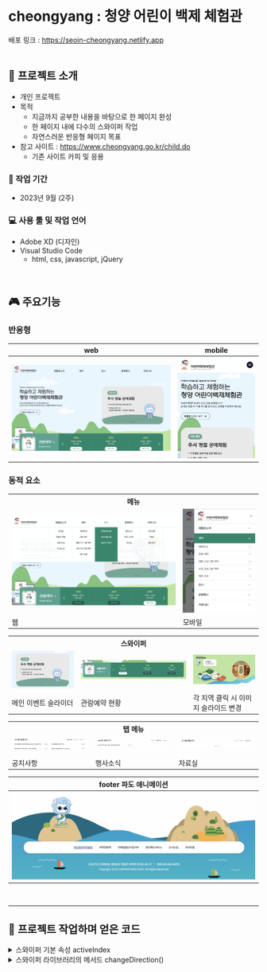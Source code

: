 #  cheongyang : 청양 어린이 백제 체험관
배포 링크 : https://seoin-cheongyang.netlify.app  
<br>
## 📣 프로젝트 소개
- 개인 프로젝트
- 목적 
  - 지금까지 공부한 내용을 바탕으로 한 페이지 완성
  - 한 페이지 내에 다수의 스와이퍼 작업
  - 자연스러운 반응형 페이지 목표
- 참고 사이트 : https://www.cheongyang.go.kr/child.do
  - 기존 사이트 카피 및 응용

### 📅 작업 기간
- 2023년 9월 (2주)

### 💻 사용 툴 및 작업 언어
- Adobe XD (디자인) 
- Visual Studio Code
    - html, css, javascript, jQuery 

<br>

## 🎮 주요기능
### 반응형

|web|mobile|
|:---:|:---:|
|![image](./img/readme/web.png)|<img src="./img/readme/mb.png" width="300" alt="모바일 화면">|

### 동적 요소
  <table>
    <tr>
      <th colspan="2">메뉴</th>
    </tr>
    <tr>
      <td><img src="./img/readme/web_menu.png" alt="웹 메뉴"></td>
      <td><img src="./img/readme/mb_menu.png" alt="모바일 메뉴"></td>
    </tr>
    <tr>
      <td>웹</td>
      <td>모바일</td>
    </tr>
  </table>
    
  <table>
  <tr>
    <th colspan="3">스와이퍼</th>
  </tr>
  <tr>
    <td><img src="./img/readme/swiper1.png" alt="스와이퍼 슬라이드"></td>
    <td><img src="./img/readme/swiper2.png" alt="스와이퍼 관람예약"></td>
    <td><img src="./img/readme/swiper3.png" alt="스와이퍼 지도"></td>
  </tr>
  <tr>
    <td>메인 이벤트 슬라이더</td>
    <td>관람예약 현황</td>
    <td>각 지역 클릭 시 이미지 슬라이드 변경</td>
  </tr>
  </table>

  <table>
  <tr>
    <th colspan="3">탭 메뉴</th>
  </tr>
  <tr>
    <td><img src="./img/readme/tab1.png" alt="공지사항"></td>
    <td><img src="./img/readme/tab2.png" alt="행사소식"></td>
    <td><img src="./img/readme/tab3.png" alt="자료실"></td>
  </tr>
  <tr>
    <td>공지사항</td>
    <td>행사소식</td>
    <td>자료실</td>
  </tr>
  </table>

|footer 파도 애니메이션|
|:---:|
|![image](./img/readme/footer.png)|

<br>

***

## 📌 프로젝트 작업하며 얻은 코드
<details>
  <summary>스와이퍼 기본 속성 activeIndex</summary>
  <br>

  1. 스와이퍼 속성인 activeIndex(현재 활성 슬라이드(슬라이더 또는 카루셀)의 인덱스를 나타내는 값)을 사용해 다른 요소와 연결할 수 있다. 이 페이지에선 지도 지역 일러스트의 인덱스와 스와이퍼 인덱스를 일치켰다. 지도 클릭 시 활성화된 듯한 효과를 주면서 그 인덱스에 맞는 슬라이드가 보인다.

      ```javascript
      var swiper3 = new Swiper(".slide", {
        slidesPerView: 1,
        spaceBetween: 0,
        loop: false,
        loopedSlides: 3,
        navigation: {
          nextEl: ".swiper-button-next",
          prevEl: ".swiper-button-prev",
        },
      });
      /* active된 슬라이드와 같은 인덱스의 location 이미지 변경 */
      swiper3.on("slideChange", function () {
        let activeIndex = swiper3.activeIndex;
        console.log("activeIndex: ", activeIndex);
        $(".locationWrap .location").removeClass("on");
        $(".locationWrap .location").eq(activeIndex).addClass("on");
      });
      // 지도 클릭 시 스와이퍼 슬라이드 active
      $(".locationWrap .location").click(function () {
        var index = $(this).index();
        $(".locationWrap .location").removeClass("on");
        $(this).addClass("on");
        swiper3.slideTo(index);
      });

      ```
</details>
<details>
  <summary>스와이퍼 라이브러리의 메서드 changeDirection()</summary>
  <br>

  1. 반응형에 따라 direction의 방향을 다르게 하고 싶을 경우 사용
  2. direction = window.innerWidth <= 769 가 참이면 vertical, 거짓이면 horizontal

      ```javascript
        let swiper2 = new Swiper(".statusSlide", {
          slidesPerView: 3,
          direction: getDirection(),
          navigation: {
            nextEl: ".swiper-button-next",
            prevEl: ".swiper-button-prev",
          },
          autoplay: {
            delay: 2500,
            disableOnInteraction: false,
          },
          loop: true,
          on: {
            resize: function () {
              swiper2.changeDirection(getDirection());
            },
          },
        });

        function getDirection() {
          var windowWidth = window.innerWidth;
          var direction = window.innerWidth <= 769 ? "vertical" : "horizontal";

          return direction;
        }
      ```
</details>
